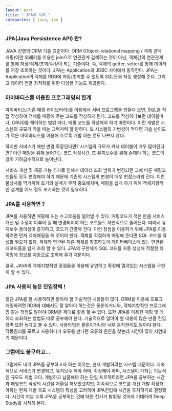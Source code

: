 ```yaml
---
layout: post
title: " JPA의 시작 "
categories: [ java, jpa ]
---
```


### JPA(Java Persistence API) 란? 
   JAVA 진영의 ORM 기술 표준이다. ORM (Object-relational mapping / 객체 관계 매핑)이란 외래키를 이용한 join으로 연관관계 검색하는 것이 아닌,
 객체간의 연관관계를 통해 저장/삭제/조회/수정이 되는 기술이다. 즉, 객체의 getter, setter를 통해 데이터를 저장 조회하는 것이다. 
 JPA는 Application과 JDBC 사이에서 동작한다. JPA는 Application의 객체를 RDB에 저장/조회할 수 있도록 SQL문을 자동 생성해 준다. 
 그리고 데이터 연결 최적화를 위한 다양한 기능도 제공한다.  


### 마이바티스를 이용한 프로그래밍의 한계

마이바티스(기존 매핑 라이브러리)를 이용해서 서버 프로그램을 만들다 보면, SQL을 직접 작성하여 객체를 매핑해 주는 코드를 작성하게 된다.
코드를 작성하다보면 테이블마다, CRUD를 해야하는 범위 마다, 매핑 코드를 작성해야 하기 마련이다.
이런 개발은 시스템의 규모가 작을 때는 그럭저럭 할 만하다.
또 시스템의 가변성이 적다면 기술 난이도가 적은 마이바티스를 이용해 호로록 개발 하는 것도 나쁘지 않다.

하지만 서비스가 매번 변경 확장된다면?
시스템의 규모가 커서 테이블이 매우 많아진다면?
이런 매핑을 위해 들어가는 코드 작성시간, 또 유지보수를 위해 손대야 하는 코드의 양이 기하급수적으로 늘어난다.

서비스 개선 및 제공 기능 추가로 인해서 데이터 조회 범위가 변경되면 그에 따른 매핑코드들도 모두 변경해야 하기 때문에 기존의 시스템의 변경이 매우 번잡스러워 진다. 
이런 불상사를 막기위해 초기의 설계가 무척 중요해지며, 매핑을 쉽게 하기 위해 객체지향적인 설계를 어느 정도 포기하는 것이 필요하다. 


### JPA를 사용하면 ?
JPA를 사용하면 매핑에 드는 수고로움을 덜어낼 수 있다. 매핑코드가 적은 만큼 서비스 개선 및 수정이 이루어 질 때 변경되어야 하는 코드들도 자연적으로 줄어든다.
따라서 유지보수 용이성이 증가하고, 코드가 간결해 진다.
이런 장점을 이용하기 위해 JPA를 이용하려면 먼저 객체매핑을 해 주어야 한다.  객체를 적절하게 매핑해 준다면 SQL 코드를 작성할 필요가 없다.
객체와 연관된 다른 객체를 참조하듯이 데이터베이스에 있는 연관된 레코드들을 쉽게 조회 할 수 있다.
JPA의 구현체가 SQL 코드를 자동 생성해 적절한 타이밍에 정보를 자동으로 조회해 주기 때문이다.

결국, JAVA의 객체지향적인 장점들을 이용해 유연하고 확장에 열려있는 시스템을 구현이 할 수 있다.

### JPA 사용의 높은 진입장벽 !
일단 JPA를 잘 사용하려면 알아야 할 기술적인 내용들이 많다. 
ORM을 이용해 프로그래밍하려면 RDB에 대해서도 잘 알아야 하는것은 물론이거니와, 객체지향적인 프로그래밍 같는 장점도 알아야 ORM을 제대로 활용 할 수 있다.
또한 JPA를 이용한 매핑 및 데이터 조회하는 방법도 따로 공부해야 한다.
기술적으로 알아야 할 내용이 많은 만큼 진입장벽 또한 높다고 볼 수 있다.
사용방법은 물론이거니와 내부 동작원리도 알아야 한다. 작동원리를 모르고 사용하다가 오류를 만나면 오류의 원인을 찾는데 시간이 많이 지연대기 때문이다.

### 그럼에도 불구하고...
그럼에도 내가 JPA를 공부하고자 하는 이유는, 현재 개발하려는 시스템 때문이다.
지속적으로 서비스가 변경되고, 유지보수 해야 하며, 확장해야 하며, 시스템이 가지는 기능적인 규모도 제법 크다.
개발하고 납품해야 하는 단일 프로젝트라면 JPA를 공부하는 시간과 매핑코드 작성의 시간을 저울질 해보았겠지만,
지속적으로 코드를 개선 개발 확장해야하는 현재 개발 목표 시스템의 특성을 고려하여 JPA진입에 시간을 투자하기로 결정했다.
시간이 지날 수록 JPA를 공부하는 것에 대한 진가가 발휘될 것이라 기대하며 Deep Study를 시작해 본다.





